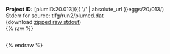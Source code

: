 **Project ID:** [plumID:20.013]({{ '/' | absolute_url }}eggs/20/013/)  
Stderr for source:  tifg/run2/plumed.dat   
(download [zipped raw stdout](plumed.dat.plumed.stdout.txt.zip))  
{% raw %}
<pre>
</pre>
{% endraw %}
